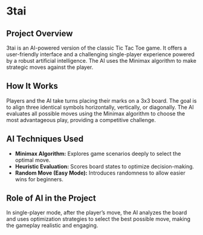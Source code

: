 # 3tai

## Project Overview  
3tai is an AI-powered version of the classic Tic Tac Toe game. It offers a user-friendly interface and a challenging single-player experience powered by a robust artificial intelligence. The AI uses the Minimax algorithm to make strategic moves against the player.

## How It Works  
Players and the AI take turns placing their marks on a 3x3 board. The goal is to align three identical symbols horizontally, vertically, or diagonally. The AI evaluates all possible moves using the Minimax algorithm to choose the most advantageous play, providing a competitive challenge.

## AI Techniques Used  
- **Minimax Algorithm:** Explores game scenarios deeply to select the optimal move.  
- **Heuristic Evaluation:** Scores board states to optimize decision-making.  
- **Random Move (Easy Mode):** Introduces randomness to allow easier wins for beginners.

## Role of AI in the Project  
In single-player mode, after the player’s move, the AI analyzes the board and uses optimization strategies to select the best possible move, making the gameplay realistic and engaging.
